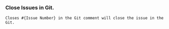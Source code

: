 ### Close Issues in Git.
    Closes #{Issue Number} in the Git comment will close the issue in the Git.